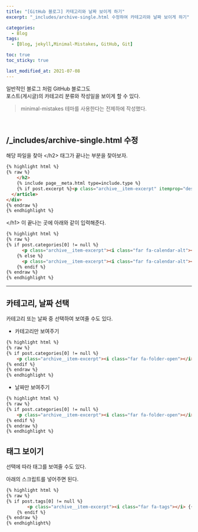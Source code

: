 ```yaml
---
title: "[GitHub 블로그] 카테고리와 날짜 보이게 하기"
excerpt: "_includes/archive-single.html 수정하여 카테고리와 날짜 보이게 하기"

categories:
  - Blog
tags:
  - [Blog, jekyll,Minimal-Mistakes, GitHub, Git]

toc: true
toc_sticky: true

last_modified_at: 2021-07-08
---
```


일반적인 블로그 처럼 GitHub 블로그도   
포스트(게시글)의 카테고리 분류와 작성일을 보이게 할 수 있다.

> minimal-mistakes 테마를 사용한다는 전제하에 작성했다.

<br/>

## /_includes/archive-single.html 수정

해당 파일을 찾아 \</h2> 태그가 끝나는 부분을 찾아보자.

```html
{% highlight html %}
{% raw %}
    </h2>
    {% include page__meta.html type=include.type %}
    {% if post.excerpt %}<p class="archive__item-excerpt" itemprop="description">{{ post.excerpt | markdownify | strip_html | truncate: 160 }}</p>{% endif %}
  </article>
</div>
{% endraw %}
{% endhighlight %}
```

\</h1> 이 끝나는 곳에 아래와 같이 입력해준다.

```html
{% highlight html %}
{% raw %}
{% if post.categories[0] != null %}
      <p class="archive__item-excerpt"><i class="far fa-calendar-alt"></i> {{ post.date | date: "%m/%d/%Y" }} &nbsp; <i class="far fa-folder-open"></i> {{ post.categories }}</p>
    {% else %}
      <p class="archive__item-excerpt"><i class="far fa-calendar-alt"></i> {{ post.date | date: "%m/%d/%Y" }}
    {% endif %}
{% endraw %}
{% endhighlight %}
```

___

## 카테고리, 날짜 선택

카테고리 또는 날짜 중 선택하여 보여줄 수도 있다.

* 카테고리만 보여주기

```html
{% highlight html %}
{% raw %}
{% if post.categories[0] != null %}
	<p class="archive__item-excerpt"><i class="far fa-folder-open"></i> {★{ post.categories }}</p>
{% endif %}
{% endraw %}
{% endhighlight %}
```

* 날짜만 보여주기

```html
{% highlight html %}
{% raw %}
{% if post.categories[0] != null %}
	<p class="archive__item-excerpt"><i class="far fa-folder-open"></i> {★{ post.categories }}</p>
{% endif %}
{% endraw %}
{% endhighlight %}
```

## 태그 보이기

선택에 따라 태그를 보여줄 수도 있다.   

아래의 스크립트를 넣어주면 된다.

```html
{% highlight html %}
{% raw %}
{% if post.tags[0] != null %}
		<p class="archive__item-excerpt"><i class="far fa-tags"></i> {{ post.tags }} </p>
	{% endif %}
{% endraw %}
{% endhighlight%}
```